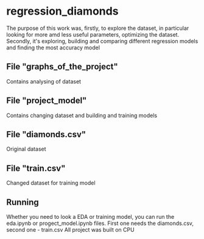 # regression_diamonds
The purpose of this work was, firstly, to explore the dataset, in particular looking for more amd less useful parameters, optimizing the dataset.
Secondly, it's exploring, building and comparing different regression models and finding the most accuracy model
## File "graphs_of_the_project" 
Contains analysing of dataset 
## File "project_model"
Contains changing dataset and building and training models
## File "diamonds.csv" 
Original dataset 
## File "train.csv"
Changed dataset for training model
## Running
Whether you need to look a EDA or training model, you can run the eda.ipynb or progect_model.ipynb files. First one needs the diamonds.csv, second one - train.csv
All project was built on CPU
